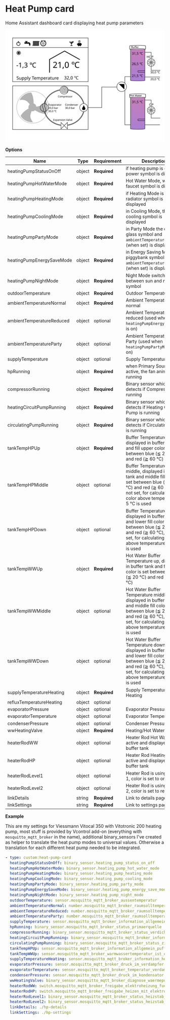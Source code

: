 # Heat Pump card

Home Assistant dashboard card displaying heat pump parameters

![Example picture of the heat pump card.](https://raw.githubusercontent.com/ManfredTremmel/home-assistant-heat-pump-card/refs/heads/main/dist/heat-pump-card/heat-pump.svg)

**Options**

| Name | Type | Requirement | Description
| ---- | ---- | ----------- | -----------
| heatingPumpStatusOnOff | object | **Required** | if heating pump is off, power symbol is displayed
| heatingPumpHotWaterMode | object | **Required** | Hot Water Mode, when on, faucet symbol is displayed
| heatingPumpHeatingMode | object | **Required** | if Heating Mode is on, radiator symbol is displayed
| heatingPumpCoolingMode | object | **Required** | in Cooling Mode, the cooling symbol is displayed
| heatingPumpPartyMode | object | **Required** | in Party Mode the drinking glass symbol and `ambientTemperatureParty` (when set) is displayed
| heatingPumpEnergySaveMode | object | **Required** | in Energy Saving Mode the piggybank symbol and `ambientTemperatureReduced` (when set) is displayed
| heatingPumpNightMode | object | **Required** | Night Mode switches between sun and moon symbol
| outdoorTemperature | object | **Required** | Outdoor Temperature
| ambientTemperatureNormal | object | **Required** | Ambient Temperature normal
| ambientTemperatureReduced | object | optional | Ambient Temperature reduced (used when `heatingPumpEnergySaveMode` is on)
| ambientTemperatureParty | object | optional | Ambient Temperature Party (used when `heatingPumpPartyMode` is on)
| supplyTemperature | object | optional | Supply Temperature
| hpRunning | object | **Required** | when Primary Source is active, the fan animation is running
| compressorRunning | object | **Required** | Binary sensor which detects if Compressor is running
| heatingCircuitPumpRunning | object | **Required** | Binary sensor which detects if Heating Circuit Pump is running
| circulatingPumpRunning | object | **Required** | Binary sensor which detects if Circulating Pump is running
| tankTempHPUp | object | **Required** | Buffer Temperature up, displayed in buffer tank and fill upper color is set between blue (≦ 20 ℃) and red (≧ 60 ℃)
| tankTempHPMiddle | object | optional | Buffer Temperature middle, displayed in buffer tank and middle fill color is set between blue (≦ 20 ℃) and red (≧ 60 ℃), if not set, for calculating fill color above temperature - 5 ℃ is used
| tankTempHPDown | object | optional | Buffer Temperature down, displayed in buffer tank and lower fill color is set between blue (≦ 20 ℃) and red (≧ 60 ℃), if not set, for calculating fill color above temperature - 5 ℃ is used
| tankTempWWUp | object | **Required** | Hot Water Buffer Temperature up, displayed in buffer tank and fill upper color is set between blue (≦ 20 ℃) and red (≧ 60 ℃)
| tankTempWWMiddle | object | optional | Hot Water Buffer Temperature middle, displayed in buffer tank and middle fill color is set between blue (≦ 20 ℃) and red (≧ 60 ℃), if not set, for calculating fill color above temperature - 5 ℃ is used
| tankTempWWDown | object | optional | Hot Water Buffer Temperature down, displayed in buffer tank and lower fill color is set between blue (≦ 20 ℃) and red (≧ 60 ℃), if not set, for calculating fill color above temperature - 5 ℃ is used
| supplyTemperatureHeating | object | **Required**  | Supply Temperature Heating
| refluxTemperatureHeating | object | optional |  | Reflux Temperature Heating
| evaporatorPressure | object | optional | Evaporator Pressure
| evaporatorTemperature | object | optional  | Evaporator Temperature
| condenserPressure | object | optional | Condenser Pressure
| wwHeatingValve | object | **Required**  | Heating/Hot Water Valve
| heaterRodWW | object | optional | Heater Rod Hot Water is active and displayed in the buffer tank
| heaterRodHP | object | optional | Heater Rod Heating is active and displayed in the buffer tank
| heaterRodLevel1 | object | optional | Heater Rod is using Level 1, color is set to orange
| heaterRodLevel2 | object | optional | Heater Rod is using Level 2, color is set to red
| linkDetails | string | **Required** | Link to details page
| linkSettings | string | **Required** | Link to settings page


**Example**

This are my settings for Viessmann Vitocal 350 with Vitotronic 200 heating pump, most stuff is provided by Vcontrol add-on (everything with `mosquitto_mqtt_broker` in the name),
additional binary_sensors I've created as helper to translate the heat pump modes to universal values. Otherwise a translation for each different heat pump needed to be integrated.

```yaml
- type: custom:heat-pump-card
  heatingPumpStatusOnOff: binary_sensor.heating_pump_status_on_off
  heatingPumpHotWaterMode: binary_sensor.heating_pump_hot_water_mode
  heatingPumpHeatingMode: binary_sensor.heating_pump_heating_mode
  heatingPumpCoolingMode: binary_sensor.heating_pump_cooling_mode
  heatingPumpPartyMode: binary_sensor.heating_pump_party_mode
  heatingPumpEnergySaveMode: binary_sensor.heating_pump_energy_save_mode
  heatingPumpNightMode: binary_sensor.heating_pump_night_mode
  outdoorTemperature: sensor.mosquitto_mqtt_broker_aussentemperatur
  ambientTemperatureNormal: number.mosquitto_mqtt_broker_raumsolltemperatur_normal
  ambientTemperatureReduced: number.mosquitto_mqtt_broker_raumsolltemperatur_reduziert
  ambientTemperatureParty: number.mosquitto_mqtt_broker_raumsolltemperatur_party
  supplyTemperature: sensor.mosquitto_mqtt_broker_information_allgemein_anlagenvorlauftemperatur_0_95
  hpRunning: binary_sensor.mosquitto_mqtt_broker_status_primaerquelle
  compressorRunning: binary_sensor.mosquitto_mqtt_broker_status_verdichter
  heatingCircuitPumpRunning: binary_sensor.mosquitto_mqtt_broker_information_heizkreis_hk2_heizkreispumpe_0_1
  circulatingPumpRunning: binary_sensor.mosquitto_mqtt_broker_status_zirklulationspumpe_2
  tankTempHPUp: sensor.mosquitto_mqtt_broker_information_allgemein_pufferspeichertemperatur_0_95
  tankTempWWUp: sensor.mosquitto_mqtt_broker_warmwassertemperatur_ist_oben
  supplyTemperatureHeating: sensor.mosquitto_mqtt_broker_information_heizkreis_hk2_vorlauftemperatur_sekundaer_2_0_95
  evaporatorPressure: sensor.mosquitto_mqtt_broker_druck_im_verdampfer
  evaporatorTemperature: sensor.mosquitto_mqtt_broker_temperatur_verdampfer
  condenserPressure: sensor.mosquitto_mqtt_broker_druck_im_kondensator
  wwHeatingValve: binary_sensor.mosquitto_mqtt_broker_diagnose_waermepumpe_3_w_ventil_heizen_ww1_0_heizen_1_ww
  heaterRodWW: switch.mosquitto_mqtt_broker_freigabe_elektroheizung_fuer_ww_bereitung
  heaterRodHP: switch.mosquitto_mqtt_broker_freigabe_heizen_mit_elektro
  heaterRodLevel1: binary_sensor.mosquitto_mqtt_broker_status_heizstab_stufe_1
  heaterRodLevel2: binary_sensor.mosquitto_mqtt_broker_status_heizstab_stufe_2
  linkDetails: ./hp-details
  linkSettings: ./hp-settings
```
